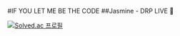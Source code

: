 #IF YOU LET ME BE THE CODE 
##Jasmine - DRP LIVE 🎵

[![Solved.ac
프로필](http://mazassumnida.wtf/api/v2/generate_badge?boj=rkdgudwns)](https://solved.ac/rkdgudwns)
